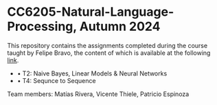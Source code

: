 # CC6205-Natural-Language-Processing, Autumn 2024

This repository contains the assignments completed during the course taught by Felipe Bravo, the content of which is available at the following [link](https://github.com/dccuchile/CC6205).<br>

- &#8226; T2: Naive Bayes, Linear Models & Neural Networks <br>
- &#8226; T4: Sequnce to Sequence <br>

Team members: Matías Rivera, Vicente Thiele, Patricio Espinoza

